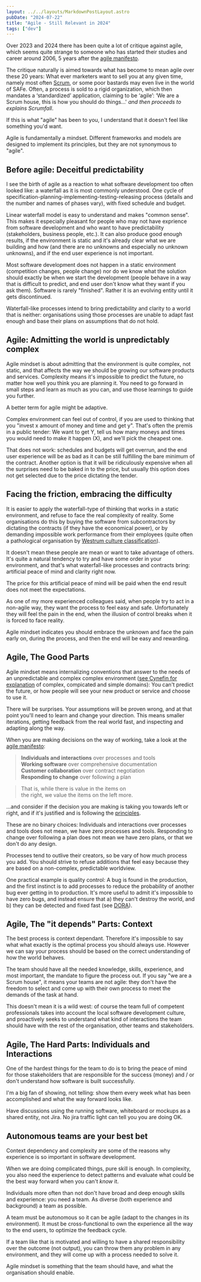 ```yaml
---
layout: ../../layouts/MarkdownPostLayout.astro
pubDate: "2024-07-22"
title: "Agile - Still Relevant in 2024"
tags: ["dev"]
---
```

Over 2023 and 2024 there has been quite a lot of critique against agile, which seems quite strange to someone who has started their studies and career around 2006, 5 years after the [agile manifesto](https://agilemanifesto.org).

The critique naturally is aimed towards what has become to mean agile over these 20 years: What ever marketers want to sell you at any given time, namely most often [Scrum](https://ronjeffries.com/articles/016-09ff/defense/), or some poor bastards may even live in the world of SAFe. Often, a process is sold to a rigid organization, which then mandates a ‘standardized’ application, claiming to be ‘agile’: ‘We are a Scrum house, this is how you should do things...' _and then proceeds to explains Scrumfall_.

If this is what "agile" has been to you, I understand that it doesn't feel like something you'd want.

Agile is fundamentally a mindset. Different frameworks and models are designed to implement its principles, but they are not synonymous to "agile".

## Before agile: Deceitful predictability

I see the birth of agile as a reaction to what software development too often looked like: a waterfall as it is most commonly understood. One cycle of specification-planning-implementing-testing-releasing process (details and the number and names of phases vary), with fixed schedule and budget.

Linear waterfall model is easy to understand and makes "common sense". This makes it especially pleasant for people who may not have exprience from software development and who want to have predictability (stakeholders, business people, etc.). It can also produce good enough results, if the environment is static and it's already clear what we are building and how (and there are no unknowns and especially no unknown unknowns), and if the end user experience is not important.

Most software development does not happen in a static environment (competition changes, people change) nor do we know what the solution should exactly be when we start the development (people behave in a way that is difficult to predict, and end user don't know what they want if you ask them). Software is rarely "finished". Rather it is an evolving entity until it gets discontinued.

Waterfall-like processes intend to bring predictability and clarity to a world that is neither: organisations using those processes are unable to adapt fast enough and base their plans on assumptions that do not hold.

## Agile: Admitting the world is unpredictably complex

Agile mindset is about admitting that the environment is quite complex, not static, and that affects the way we should be growing our software products and services. Complexity means it's impossible to predict the future, no matter how well you think you are planning it. You need to go forward in small steps and learn as much as you can, and use those learnings to guide you further.

A better term for agile might be adaptive.

Complex environment can feel out of control, if you are used to thinking that you "invest x amount of money and time and get y". That's often the premis in a public tender: We want to get Y, tell us how many moneys and times you would need to make it happen (X), and we'll pick the cheapest one.

That does not work: schedules and budgets will get overrun, and the end user experience will be as bad as it can be still fulfilling the bare minimum of the contract. Another option is that it will be ridiculously expensive when all the surprises need to be baked in to the price, but usually this option does not get selected due to the price dictating the tender.

## Facing the friction, embracing the difficulty

It is easier to apply the waterfall-type of thinking that works in a static environment, and refuse to face the real complexity of reality. Some organisations do this by buying the software from subcontractors by dictating the contracts (if they have the economical power), or by demanding impossible work performance from their employees (quite often a pathological organisation by [Westrum culture classification](https://dora.dev/capabilities/generative-organizational-culture/)).

It doesn't mean these people are mean or want to take advantage of others. It's quite a natural tendency to try and have some order in your environment, and that's what waterfall-like processes and contracts bring: artificial peace of mind and clarity right now. 

The price for this artificial peace of mind will be paid when the end result does not meet the expectations.

As one of my more experienced colleagues said, when people try to act in a non-agile way, they want the process to feel easy and safe. Unfortunately they will feel the pain in the end, when the illusion of control breaks when it is forced to face reality.

Agile mindset indicates you should embrace the unknown and face the pain early on, during the process, and then the end will be easy and rewarding.

## Agile, The Good Parts

Agile mindset means internalizing conventions that answer to the needs of an unpredictable and complex complex environment ([see Cynefin for explanation](https://en.wikipedia.org/wiki/Cynefin_framework) of complex, compicated and simple domains): You can't predict the future, or how people will see your new product or service and choose to use it. 

There will be surprises. Your assumptions will be proven wrong, and at that point you'll need to learn and change your direction. This means smaller iterations, getting feedback from the real world fast, and inspecting and adapting along the way.

When you are making decisions on the way of working, take a look at the [agile manifesto](https://agilemanifesto.org):

> **Individuals and interactions** over processes and tools  
> **Working software** over comprehensive documentation  
> **Customer collaboration** over contract negotiation  
> **Responding to change** over following a plan  

> That is, while there is value in the items on  
> the right, we value the items on the left more.

...and consider if the decision you are making is taking you towards left or right, and if it's justified and is following the [principles](https://agilemanifesto.org/principles.html). 

These are no binary choices: Individuals and interactions over processes and tools does not mean, we have zero processes and tools. Responding to change over following a plan does not mean we have zero plans, or that we don't do any design.

Processes tend to outlive their creators, so be vary of how much process you add. You should strive to refuse additions that feel easy because they are based on a non-complex, predictable worldview. 

One practical example is quality control: A bug is found in the production, and the first instinct is to add processes to reduce the probability of another bug ever getting in to production. It's more useful to admit it's impossible to have zero bugs, and instead ensure that a) they can't destroy the world, and b) they can be detected and fixed fast (see [DORA](https://dora.dev/quickcheck/)).

## Agile, The "it depends" Parts: Context

The best process is context dependant. Therefore it's impossible to say what what exactly is the optimal process you should always use. However we can say your process should be based on the correct understanding of how the world behaves.

The team should have all the needed knowledge, skills, experience, and most important, the mandate to figure the process out. If you say "we are a Scrum house", it means your teams are not agile: they don't have the freedom to select and come up with their own process to meet the demands of the task at hand.

This doesn't mean it is a wild west: of course the team full of competent professionals takes into account the local software development culture, and proactively seeks to understand what kind of interactions the team should have with the rest of the organisation, other teams and stakeholders.

## Agile, The Hard Parts: Individuals and Interactions

One of the hardest things for the team to do is to bring the peace of mind for those stakeholders that are responsible for the success (money) and / or don't understand how software is built successfully. 

I'm a big fan of showing, not telling: show them every week what has been accomplished and what the way forward looks like. 

Have discussions using the running software, whiteboard or mockups as a shared entity, not Jira. No jira traffic light can tell you you are doing OK.

## Autonomous teams are your best bet

Context dependency and complexity are some of the reasons why experience is so important in software development. 

When we are doing complicated things, pure skill is enough. In complexity, you also need the experience to detect patterns and evaluate what could be the best way forward when you can't *know* it. 

Individuals more often than not don't have broad and deep enough skills and experience: you need a team. As diverse (both experience and background) a team as possible.

A team must be autonomous so it can be agile (adapt to the changes in its environment). It must be cross-functional to own the experience all the way to the end users, to optimize the feedback cycle.

If a team like that is motivated and willing to have a shared responsibility over the outcome (not output), you can throw them any problem in any environment, and they will come up with a process needed to solve it.

Agile mindset is something that the team should have, and what the organisation should enable.